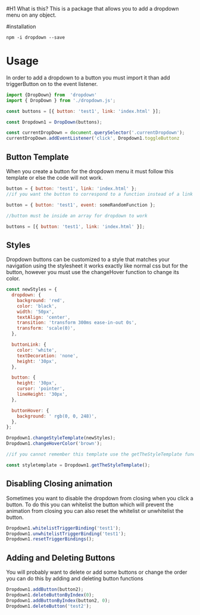 #H1 What is this?
This is a package that allows you to add a dropdown menu on any object.

#installation

`npm -i dropdown --save`

# Usage

In order to add a dropdown to a button you must import it than add triggerButton on to the event listener.

```js
import {DropDown} from  'dropdown'
import { DropDown } from './dropdown.js';

const buttons = [{ button: 'test1', link: 'index.html' }];

const Dropdown1 = DropDown(buttons);

const currentDropDown = document.querySelector('.currentDropdown');
currentDropDown.addEventListener('click', Dropdown1.toggleButtonz

```

## Button Template

When you create a button for the dropdown menu it must follow this template or else the code will not work.

```js
button = { button: 'test1', link: 'index.html' };
//if you want the button to correspond to a function instead of a link than replace link with event.

button = { button: 'test1', event: someRandomFunction };

//button must be inside an array for dropdown to work

buttons = [{ button: 'test1', link: 'index.html' }];
```

## Styles

Dropdown buttons can be customized to a style that matches your navigation using the stylesheet it works exactly like normal css but for the button, however you must use the changeHover function to change its color.

```js
const newStyles = {
  dropdown: {
    background: 'red',
    color: 'black',
    width: '50px',
    textAlign: 'center',
    transition: 'transform 300ms ease-in-out 0s',
    transform: 'scale(0)',
  },

  buttonLink: {
    color: 'white',
    textDecoration: 'none',
    height: '30px',
  },

  button: {
    height: '30px',
    cursor: 'pointer',
    lineHeight: '30px',
  },

  buttonHover: {
    background: ' rgb(0, 0, 248)',
  },
};

Dropdown1.changeStyleTemplate(newStyles);
Dropdown1.changeHoverColor('brown');

//if you cannot remember this template use the getTheStyleTemplate function to get the default style template which than you can modify and use.

const styletemplate = Dropdown1.getTheStyleTemplate();
```

## Disabling Closing animation

Sometimes you want to disable the dropdown from closing when you click a button. To do this you can whitelist the button which will prevent the animation from closing you can also reset the whitelist or unwhitelist the button.

```js
Dropdown1.whitelistTriggerBinding('test1');
Dropdown1.unwhitelistTriggerBinding('test1');
Dropdown1.resetTriggerBindings();
```

## Adding and Deleting Buttons

You will probably want to delete or add some buttons or change the order you can do this by adding and deleting button functions

```js
Dropdown1.addButton(button2);
Dropdown1.deleteButtonByIndex(0);
Dropdown1.addButtonByIndex(button2, 0);
Dropdown1.deleteButton('test2');
```
